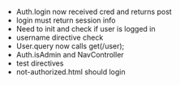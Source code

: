 - Auth.login now received cred and returns post
- login must return session info
- Need to init and check if user is logged in
- username directive check
- User.query now calls get(/user);
- Auth.isAdmin and NavController
- test directives
- not-authorized.html should login
